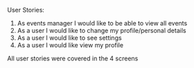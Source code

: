 User Stories:

1. As events manager I would like to be able to view all events 
2. As a user I would like to change my profile/personal details
3. As a user I would like to see settings 
4. As a user I would like view my profile

All user stories were covered in the 4 screens
